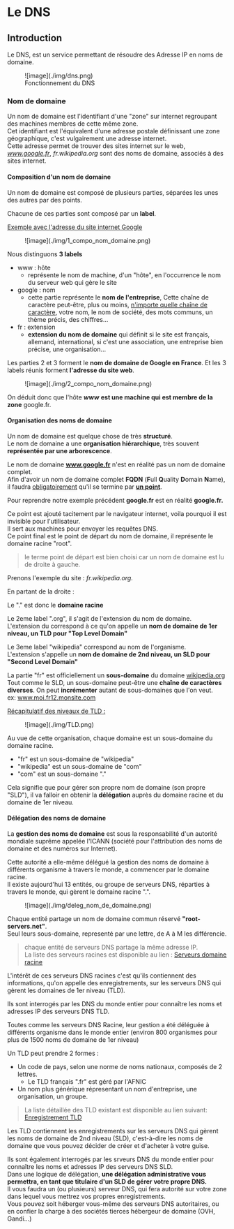 # Le DNS

## Introduction

Le DNS, est un service permettant de résoudre des Adresse IP en noms de domaine.  

<figure markdown=1>
![image](./img/dns.png)
<figcaption>Fonctionnement du DNS</figcaption>
</figure>

### Nom de domaine

Un nom de domaine est l'identifiant d'une "zone" sur internet regroupant des machines membres de cette même zone.  
Cet identifiant est l'équivalent d'une adresse postale définissant une zone géographique, c'est vulgairement une adresse internet.  
Cette adresse permet de trouver des sites internet sur le web, *www.google.fr*, *fr.wikipedia.org* sont des noms de domaine, associés à des sites internet.  

#### Composition d'un nom de domaine

Un nom de domaine est composé de plusieurs parties, séparées les unes des autres par des points.  

Chacune de ces parties sont composé par un **label**.  

<u>Exemple avec l'adresse du site internet Google</u>  

<figure markdown=1>
![image](./img/1_compo_nom_domaine.png)
</figure>

Nous distinguons **3 labels**

- www : hôte
  - représente le nom de machine, d'un "hôte", en l'occurrence le nom du serveur web qui gère le site
- google : nom
  - cette partie représente le **nom de l'entreprise**, Cette chaîne de caractère peut-être, plus ou moins, <u>n'importe quelle chaîne de caractère</u>, votre nom, le nom de société, des mots communs, un thème précis, des chiffres...
- fr : extension
  - **extension du nom de domaine** qui définit si le site est français, allemand, international, si c'est une association, une entreprise bien précise, une organisation...


Les parties 2 et 3 forment le **nom de domaine de Google en France**. Et les 3 labels réunis forment **l'adresse du site web**.  

<figure markdown=1>
![image](./img/2_compo_nom_domaine.png)
</figure>

On déduit donc que l'hôte ***www*** **est une machine qui est membre de la zone** google.fr.  

#### Organisation des noms de domaine

Un nom de domaine est quelque chose de très **structuré**.  
Le nom de domaine a une **organisation hiérarchique**, très souvent **représentée par une arborescence**.  

Le  nom de domaine **www.google.fr** n'est en réalité pas un nom de domaine complet.  
Afin d'avoir un nom de domaine complet **FQDN** (**F**ull **Q**uality **D**omain **N**ame), il faudra <u>obligatoirement</u> qu'il se termine par **<u>un point</u>**.  

Pour reprendre notre exemple précédent **google.fr** est en réalité **google.fr.**  

Ce point est ajouté tacitement par le navigateur internet, voila pourquoi il est invisible pour l'utilisateur.  
Il sert aux machines pour envoyer les requêtes DNS.  
Ce point final est le point de départ du nom de domaine, il représente le domaine racine "root".  

>le terme point de départ est bien choisi car un nom de domaine est lu de droite à gauche.

Prenons l'exemple du site : *fr.wikipedia.org.*  

En partant de la droite :  

Le "." est donc le **domaine racine**

Le 2eme label ".org", il s'agit de l'extension du nom de domaine.  
    L'extension du correspond à ce qu'on appelle un **nom de domaine de 1er niveau, un TLD pour "Top Level Domain"**  

Le 3eme label "wikipedia" correspond au nom de l'organisme.  
    L'extension s'appelle un **nom de domaine de 2nd niveau, un SLD pour "Second Level Domain"**  

La partie "fr" est officiellement un **sous-domaine** du domaine <u>wikipedia.org</u>  
    Tout comme le SLD, un sous-domaine peut-être une **chaîne de caractères diverses**. On peut **incrémenter** autant de sous-domaines que l'on veut.  
    ex: www.moi.fr12.monsite.com

<u>Récapitulatif des niveaux de TLD :</u>  

<figure markdown=1>
![image](./img/TLD.png)
</figure>

Au vue de cette organisation, chaque domaine est un sous-domaine du domaine racine.  

- "fr" est un sous-domaine de "wikipedia"
- "wikipedia" est un sous-domaine de "com"
- "com" est un sous-domaine "."

Cela signifie que pour gérer son propre nom de domaine (son propre "SLD"), il va falloir en obtenir la **délégation** auprès du domaine racine et du domaine de 1er niveau.  

#### Délégation des noms de domaine

La **gestion des noms de domaine** est sous la responsabilité d'un autorité mondiale suprême appelée l'ICANN (société pour l'attribution des noms de domaine et des numéros sur Internet).  

Cette autorité a elle-même délégué la gestion des noms de domaine à différents organisme à travers le monde, a commencer par le domaine racine.  
Il existe aujourd'hui 13 entités, ou groupe de serveurs DNS, réparties à travers le monde, qui gèrent le domaine racine ".".  

<figure markdown=1>
![image](./img/deleg_nom_de_domaine.png)
</figure>

Chaque entité partage un nom de domaine commun réservé **"root-servers.net"**.  
Seul leurs sous-domaine, representé par une lettre, de A à M les différencie.  

>chaque entité de serveurs DNS partage la même adresse IP.  
La liste des serveurs racines est disponible au lien : [Serveurs domaine racine](https://www.iana.org/domains/root/servers)  

L'intérêt de ces serveurs DNS racines c'est qu'ils contiennent des informations, qu'on appelle des enregistrements, sur les serveurs DNS qui gèrent les domaines de 1er niveau (TLD).  

Ils sont interrogés par les DNS du monde entier pour connaître les noms et adresses IP des serveurs DNS TLD.  

Toutes comme les serveurs DNS Racine, leur gestion a été déléguée à différents organisme dans le monde entier (environ 800 organismes pour plus de 1500 noms de domaine de 1er niveau)  

Un TLD peut prendre 2 formes :  

- Un code de pays, selon une norme de noms nationaux, composés de 2 lettres.  
  - Le TLD  français ".fr" est géré par l'AFNIC  
- Un nom plus générique répresentant un nom d'entreprise, une organisation, un groupe.  

>La liste détaillée des TLD existant est disponible au lien suivant: [Enregistrement TLD](https://www.iana.org/domains/root/db)  

Les TLD contiennent les enregistrements sur les serveurs DNS qui gèrent les noms de domaine de 2nd niveau (SLD), c'est-à-dire les noms de domaine que vous pouvez décider de créer et d'acheter à votre guise.  

Ils sont également interrogés par les srveurs DNS du monde entier pour connaître les noms et adresses IP des serveurs DNS SLD.  
Dans une logique de délégation, **une délégation administrative vous permettra, en tant que titulaire d'un SLD de gérer votre propre DNS.**  
Il vous faudra un (ou plusieurs) serveur DNS, qui fera autorité sur votre zone dans lequel vous mettrez vos propres enregistrements.  
Vous pouvez soit héberger vous-même des serveurs DNS autoritaires, ou en confier la charge à des sociétés tierces hébergeur de domaine (OVH, Gandi...)  

